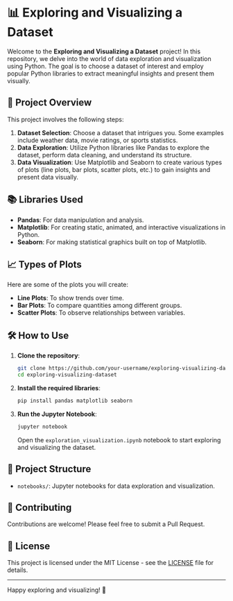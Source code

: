 # 📊 Exploring and Visualizing a Dataset

Welcome to the **Exploring and Visualizing a Dataset** project! In this repository, we delve into the world of data exploration and visualization using Python. The goal is to choose a dataset of interest and employ popular Python libraries to extract meaningful insights and present them visually.

## 🚀 Project Overview

This project involves the following steps:

1. **Dataset Selection**: Choose a dataset that intrigues you. Some examples include weather data, movie ratings, or sports statistics.
2. **Data Exploration**: Utilize Python libraries like Pandas to explore the dataset, perform data cleaning, and understand its structure.
3. **Data Visualization**: Use Matplotlib and Seaborn to create various types of plots (line plots, bar plots, scatter plots, etc.) to gain insights and present data visually.

## 📚 Libraries Used

- **Pandas**: For data manipulation and analysis.
- **Matplotlib**: For creating static, animated, and interactive visualizations in Python.
- **Seaborn**: For making statistical graphics built on top of Matplotlib.

## 📈 Types of Plots

Here are some of the plots you will create:

- **Line Plots**: To show trends over time.
- **Bar Plots**: To compare quantities among different groups.
- **Scatter Plots**: To observe relationships between variables.

## 🛠️ How to Use

1. **Clone the repository**:
    ```sh
    git clone https://github.com/your-username/exploring-visualizing-dataset.git
    cd exploring-visualizing-dataset
    ```

2. **Install the required libraries**:
    ```sh
    pip install pandas matplotlib seaborn
    ```

3. **Run the Jupyter Notebook**:
    ```sh
    jupyter notebook
    ```
    Open the `exploration_visualization.ipynb` notebook to start exploring and visualizing the dataset.

## 📂 Project Structure

- `notebooks/`: Jupyter notebooks for data exploration and visualization.

## 🤝 Contributing

Contributions are welcome! Please feel free to submit a Pull Request.

## 📝 License

This project is licensed under the MIT License - see the [LICENSE](LICENSE) file for details.

---

Happy exploring and visualizing! 🎉

